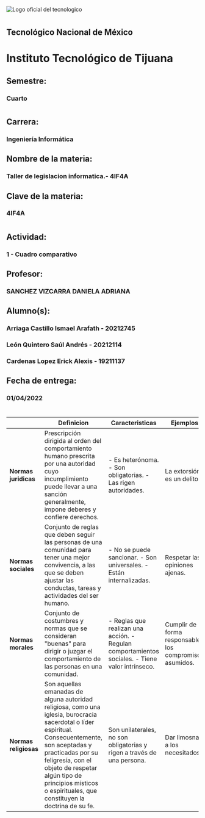 ![Logo oficial del tecnologico](https://www.tijuana.tecnm.mx/wp-content/uploads/2021/08/liston-de-logos-oficiales-educacion-tecnm-FEB-2021-1568x287.jpg)
#
## **Tecnológico Nacional de México**
#
# **Instituto Tecnológico de Tijuana**
## Semestre:
### Cuarto
#
## Carrera:
### Ingeniería Informática
## Nombre de la materia:
### Taller de legislacion informatica.- 4IF4A
## Clave de la materia:
### 4IF4A
#
## Actividad:
### 1 - Cuadro comparativo
## Profesor:
### SANCHEZ VIZCARRA DANIELA ADRIANA
## Alumno(s):
### Arriaga Castillo Ismael Arafath - 20212745
### León Quintero Saúl Andrés - 20212114
### Cardenas Lopez Erick Alexis - 19211137
## Fecha de entrega:
### 01/04/2022
#
#
#
#
|  | **Definicion** | **Caracteristicas** | **Ejemplos** | **Sancion** |
| ------------- | ------------- | ------------- | ------------- | ------------- |
| **Normas juridicas**  | Prescripción dirigida al orden del comportamiento humano prescrita por una autoridad cuyo incumplimiento puede llevar a una sanción generalmente, impone deberes y confiere derechos. | - Es heterónoma. - Son obligatorias. - Las rigen autoridades. | La extorsión es un delito. | De dos a ocho años de prisión y de cuarenta a ciento sesenta días multa. |
| **Normas sociales**  | Conjunto de reglas que deben seguir las personas de una comunidad para tener una mejor convivencia, a las que se deben ajustar las conductas, tareas y actividades del ser humano. | - No se puede sancionar. - Son universales. - Están internalizadas. | Respetar las opiniones ajenas. | Te puede llevar a situaciones de rechazo. |
| **Normas morales**  | Conjunto de costumbres y normas que se consideran "buenas" para dirigir o juzgar el comportamiento de las personas en una comunidad.​ | - Reglas que realizan una acción.  - Regulan comportamientos sociales.  - Tiene valor intrínseco. | Cumplir de forma responsable los compromisos asumidos. | No hay sanciones. |
| **Normas religiosas**  | Son aquellas emanadas de alguna autoridad religiosa, como una iglesia, burocracia sacerdotal o líder espiritual. Consecuentemente, son aceptadas y practicadas por su feligresía, con el objeto de respetar algún tipo de principios místicos o espirituales, que constituyen la doctrina de su fe. | Son unilaterales, no son obligatorias y rigen a través de una persona. | Dar limosna a los necesitados. | Sanciones divinas ej. No ir al cielo |